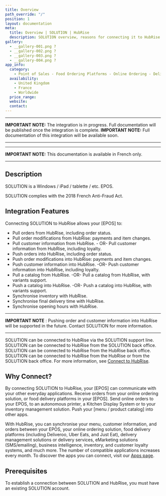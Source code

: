 ```yaml
---
title: Overview
path_override: "/"
position: 1
layout: documentation
meta:
  title: Overview | SOLUTION | HubRise
  description: SOLUTION overview, reasons for connecting it to HubRise and summary of integrated features. Synchronise data between your [EPOS] and your other apps.
gallery:
  - __gallery-001.png ?
  - __gallery-002.png ?
  - __gallery-003.png ?
  - __gallery-004.png ?
app_info:
  category:
    - Point of Sales - Food Ordering Platforms - Online Ordering - Delivery Management - Loyalty and Marketing - Operations and Inventory - Other Apps
  availability:
    - United Kingdom
    - France
    - Worldwide
  price_range:
  website:
  contact:
---
```


---

**IMPORTANT NOTE:** The integration is in progress. Full documentation will be published once the integration is complete.
**IMPORTANT NOTE:** Full documentation of this integration will be available soon.

---

---

**IMPORTANT NOTE:** This documentation is available <Link href="/fr/apps/SOLUTION" addLocalePrefix={false}>in French only</Link>.

---

## Description

SOLUTION is a Windows / iPad / tablette / etc. EPOS.

SOLUTION complies with the 2018 French Anti-Fraud Act.

## Integration Features

Connecting SOLUTION to HubRise allows your [EPOS] to:

- Pull orders from HubRise, including order status.
- Pull order modifications from HubRise: payments and item changes.
- Pull customer information from HubRise. - OR- Pull customer information from HubRise, including loyalty.
- Push orders into HubRise, including order status.
- Push order modifications into HubRise: payments and item changes.
- Push customer information into HubRise. -OR- Push customer information into HubRise, including loyalty.
- Pull a catalog from HubRise. -OR- Pull a catalog from HubRise, with variants support.
- Push a catalog into HubRise. -OR- Push a catalog into HubRise, with variants support.
- Synchronise inventory with HubRise.
- Synchronise final delivery time with HubRise.
- Synchronise opening hours with HubRise.

---

**IMPORTANT NOTE** : Pushing order and customer information into HubRise will be supported in the future. Contact SOLUTION for more information.

---

SOLUTION can be connected to HubRise via the SOLUTION support line.
SOLUTION can be connected to HubRise from the SOLUTION back office.
SOLUTION can be connected to HubRise from the HubRise back office.
SOLUTION can be connected to HubRise from the HubRise or from the SOLUTION back office.
For more information, see [Connect to HubRise](/apps/SOLUTION/connect-hubrise).

## Why Connect?

By connecting SOLUTION to HubRise, your [EPOS] can communicate with your other everyday applications. Receive orders from your online ordering solution, or food delivery platforms in your [EPOS]. Send online orders to your EPOS, to an autonomous printer, a Kitchen Display System or to your inventory management solution. Push your [menu / product catalog] into other apps.

With HubRise, you can synchronise your menu, customer information, and orders between your EPOS, your online ordering solution, food delivery platforms (including Deliveroo, Uber Eats, and Just Eat), delivery management solutions or delivery services, eMarketing solutions (SMS/emailing), business intelligence, inventory, and customer loyalty systems, and much more. The number of compatible applications increases every month. To discover the apps you can connect, visit our [Apps page](/apps).

## Prerequisites

To establish a connection between SOLUTION and HubRise, you must have an existing SOLUTION account.
